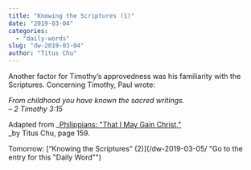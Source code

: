```yaml
---
title: "Knowing the Scriptures (1)"
date: "2019-03-04"
categories: 
  - "daily-words"
slug: "dw-2019-03-04"
author: "Titus Chu"
---
```


Another factor for Timothy’s approvedness was his familiarity with the Scriptures. Concerning Timothy, Paul wrote:

_From childhood you have known the sacred writings.  
– 2 Timothy 3:15_

Adapted from _[Philippians: "That I May Gain Christ,"](/book-philippians/ "Go to the listing for this book")  
_by Titus Chu, page 159.

Tomorrow: [“Knowing the Scriptures” (2)](/dw-2019-03-05/ "Go to the entry for this "Daily Word"")
